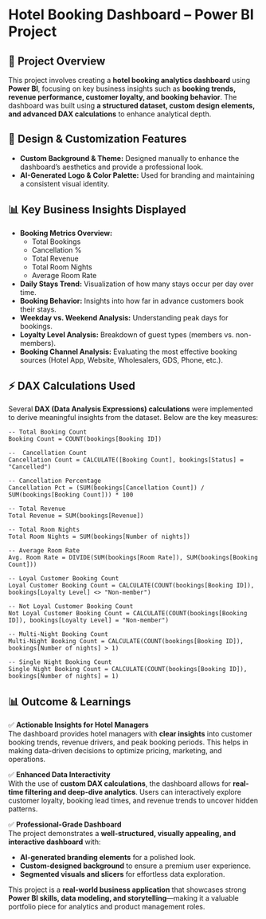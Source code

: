 # Hotel Booking Dashboard – Power BI Project

## 📌 Project Overview  
This project involves creating a **hotel booking analytics dashboard** using **Power BI**, focusing on key business insights such as **booking trends, revenue performance, customer loyalty, and booking behavior**. The dashboard was built using **a structured dataset, custom design elements, and advanced DAX calculations** to enhance analytical depth.  

## 🎨 Design & Customization Features  
- **Custom Background & Theme:** Designed manually to enhance the dashboard’s aesthetics and provide a professional look.  
- **AI-Generated Logo & Color Palette:** Used for branding and maintaining a consistent visual identity.  

## 📊 Key Business Insights Displayed  
- **Booking Metrics Overview:**  
  - Total Bookings  
  - Cancellation %  
  - Total Revenue  
  - Total Room Nights  
  - Average Room Rate  
- **Daily Stays Trend:** Visualization of how many stays occur per day over time.  
- **Booking Behavior:** Insights into how far in advance customers book their stays.  
- **Weekday vs. Weekend Analysis:** Understanding peak days for bookings.  
- **Loyalty Level Analysis:** Breakdown of guest types (members vs. non-members).  
- **Booking Channel Analysis:** Evaluating the most effective booking sources (Hotel App, Website, Wholesalers, GDS, Phone, etc.).  

## ⚡ DAX Calculations Used  
Several **DAX (Data Analysis Expressions) calculations** were implemented to derive meaningful insights from the dataset. Below are the key measures:  

```DAX
-- Total Booking Count
Booking Count = COUNT(bookings[Booking ID])

--  Cancellation Count
Cancellation Count = CALCULATE([Booking Count], bookings[Status] = "Cancelled")

-- Cancellation Percentage
Cancellation Pct = (SUM(bookings[Cancellation Count]) / SUM(bookings[Booking Count])) * 100

-- Total Revenue
Total Revenue = SUM(bookings[Revenue])

-- Total Room Nights
Total Room Nights = SUM(bookings[Number of nights])

-- Average Room Rate
Avg. Room Rate = DIVIDE(SUM(bookings[Room Rate]), SUM(bookings[Booking Count]))

-- Loyal Customer Booking Count
Loyal Customer Booking Count = CALCULATE(COUNT(bookings[Booking ID]), bookings[Loyalty Level] <> "Non-member")

-- Not Loyal Customer Booking Count
Not Loyal Customer Booking Count = CALCULATE(COUNT(bookings[Booking ID]), bookings[Loyalty Level] = "Non-member")

-- Multi-Night Booking Count
Multi-Night Booking Count = CALCULATE(COUNT(bookings[Booking ID]), bookings[Number of nights] > 1)

-- Single Night Booking Count
Single Night Booking Count = CALCULATE(COUNT(bookings[Booking ID]), bookings[Number of nights] = 1)

```

## 📊 Outcome & Learnings  

✅ **Actionable Insights for Hotel Managers**  
The dashboard provides hotel managers with **clear insights** into customer booking trends, revenue drivers, and peak booking periods. This helps in making data-driven decisions to optimize pricing, marketing, and operations.  

✅ **Enhanced Data Interactivity**  
With the use of **custom DAX calculations**, the dashboard allows for **real-time filtering and deep-dive analytics**. Users can interactively explore customer loyalty, booking lead times, and revenue trends to uncover hidden patterns.  

✅ **Professional-Grade Dashboard**  
The project demonstrates a **well-structured, visually appealing, and interactive dashboard** with:  
- **AI-generated branding elements** for a polished look.  
- **Custom-designed background** to ensure a premium user experience.  
- **Segmented visuals and slicers** for effortless data exploration.  

This project is a **real-world business application** that showcases strong **Power BI skills, data modeling, and storytelling**—making it a valuable portfolio piece for analytics and product management roles.  

